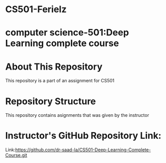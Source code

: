 # CS501-Ferielz
# computer science-501:Deep Learning complete course
# About This Repository 
This repository is a part of an assignment for CS501
# Repository Structure 
This repository contains asignments that was given by the instructor 
# Instructor's GitHub Repository Link:
Link:https://github.com/dr-saad-la/CS501-Deep-Learning-Complete-Course.git
